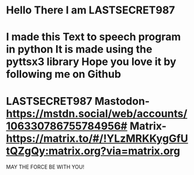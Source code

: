 Hello There
I am LASTSECRET987
===============================================
I made this Text to speech program in python
It is made using the pyttsx3 library
Hope you love it by following me on Github
===============================================
LASTSECRET987
Mastodon- https://mstdn.social/web/accounts/106330786755784956#
Matrix- https://matrix.to/#/!YLzMRKKygGfUtQZgQy:matrix.org?via=matrix.org
===============================================
MAY THE FORCE BE WITH YOU!
